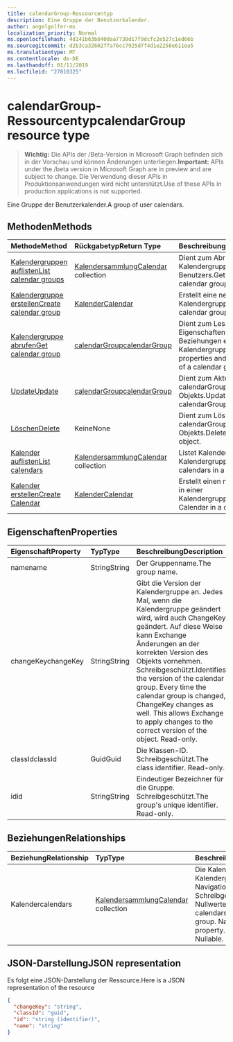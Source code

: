 ```yaml
---
title: calendarGroup-Ressourcentyp
description: Eine Gruppe der Benutzerkalender.
author: angelgolfer-ms
localization_priority: Normal
ms.openlocfilehash: 4d141b63b840daa7730d17f9dcfc2e527c1ed66b
ms.sourcegitcommit: d2b3ca32602ffa76cc7925d7f4d1e2258e611ea5
ms.translationtype: MT
ms.contentlocale: de-DE
ms.lasthandoff: 01/11/2019
ms.locfileid: "27810325"
---
```

# <a name="calendargroup-resource-type"></a><span data-ttu-id="04f83-103">calendarGroup-Ressourcentyp</span><span class="sxs-lookup"><span data-stu-id="04f83-103">calendarGroup resource type</span></span>

> <span data-ttu-id="04f83-104">**Wichtig:** Die APIs der /Beta-Version in Microsoft Graph befinden sich in der Vorschau und können Änderungen unterliegen.</span><span class="sxs-lookup"><span data-stu-id="04f83-104">**Important:** APIs under the /beta version in Microsoft Graph are in preview and are subject to change.</span></span> <span data-ttu-id="04f83-105">Die Verwendung dieser APIs in Produktionsanwendungen wird nicht unterstützt.</span><span class="sxs-lookup"><span data-stu-id="04f83-105">Use of these APIs in production applications is not supported.</span></span>

<span data-ttu-id="04f83-106">Eine Gruppe der Benutzerkalender.</span><span class="sxs-lookup"><span data-stu-id="04f83-106">A group of user calendars.</span></span>

## <a name="methods"></a><span data-ttu-id="04f83-107">Methoden</span><span class="sxs-lookup"><span data-stu-id="04f83-107">Methods</span></span>

| <span data-ttu-id="04f83-108">Methode</span><span class="sxs-lookup"><span data-stu-id="04f83-108">Method</span></span>                                                      | <span data-ttu-id="04f83-109">Rückgabetyp</span><span class="sxs-lookup"><span data-stu-id="04f83-109">Return Type</span></span>                        | <span data-ttu-id="04f83-110">Beschreibung</span><span class="sxs-lookup"><span data-stu-id="04f83-110">Description</span></span>                                                   |
| :---------------------------------------------------------- | :--------------------------------- | :------------------------------------------------------------ |
| [<span data-ttu-id="04f83-111">Kalendergruppen auflisten</span><span class="sxs-lookup"><span data-stu-id="04f83-111">List calendar groups</span></span>](../api/user-list-calendargroups.md)  | <span data-ttu-id="04f83-112">[Kalendersammlung](calendar.md)</span><span class="sxs-lookup"><span data-stu-id="04f83-112">[Calendar](calendar.md) collection</span></span> | <span data-ttu-id="04f83-113">Dient zum Abrufen der Kalendergruppen des Benutzers.</span><span class="sxs-lookup"><span data-stu-id="04f83-113">Get the user's calendar groups.</span></span>                               |
| [<span data-ttu-id="04f83-114">Kalendergruppe erstellen</span><span class="sxs-lookup"><span data-stu-id="04f83-114">Create calendar group</span></span>](../api/user-post-calendargroups.md) | [<span data-ttu-id="04f83-115">Kalender</span><span class="sxs-lookup"><span data-stu-id="04f83-115">Calendar</span></span>](calendar.md)            | <span data-ttu-id="04f83-116">Erstellt eine neue Kalendergruppe.</span><span class="sxs-lookup"><span data-stu-id="04f83-116">Create a new calendar group.</span></span>                                  |
| [<span data-ttu-id="04f83-117">Kalendergruppe abrufen</span><span class="sxs-lookup"><span data-stu-id="04f83-117">Get calendar group</span></span>](../api/calendargroup-get.md)           | [<span data-ttu-id="04f83-118">calendarGroup</span><span class="sxs-lookup"><span data-stu-id="04f83-118">calendarGroup</span></span>](calendargroup.md)  | <span data-ttu-id="04f83-119">Dient zum Lesen der Eigenschaften und der Beziehungen eines Kalendergruppenobjekts.</span><span class="sxs-lookup"><span data-stu-id="04f83-119">Read properties and relationships of a calendar group object.</span></span> |
| [<span data-ttu-id="04f83-120">Update</span><span class="sxs-lookup"><span data-stu-id="04f83-120">Update</span></span>](../api/calendargroup-update.md)                    | [<span data-ttu-id="04f83-121">calendarGroup</span><span class="sxs-lookup"><span data-stu-id="04f83-121">calendarGroup</span></span>](calendargroup.md)  | <span data-ttu-id="04f83-122">Dient zum Aktualisieren des calendarGroup-Objekts.</span><span class="sxs-lookup"><span data-stu-id="04f83-122">Update calendarGroup object.</span></span>                                  |
| [<span data-ttu-id="04f83-123">Löschen</span><span class="sxs-lookup"><span data-stu-id="04f83-123">Delete</span></span>](../api/calendargroup-delete.md)                    | <span data-ttu-id="04f83-124">Keine</span><span class="sxs-lookup"><span data-stu-id="04f83-124">None</span></span>                               | <span data-ttu-id="04f83-125">Dient zum Löschen des calendarGroup-Objekts.</span><span class="sxs-lookup"><span data-stu-id="04f83-125">Delete calendarGroup object.</span></span>                                  |
| [<span data-ttu-id="04f83-126">Kalender auflisten</span><span class="sxs-lookup"><span data-stu-id="04f83-126">List calendars</span></span>](../api/calendargroup-list-calendars.md)    | <span data-ttu-id="04f83-127">[Kalendersammlung](calendar.md)</span><span class="sxs-lookup"><span data-stu-id="04f83-127">[Calendar](calendar.md) collection</span></span> | <span data-ttu-id="04f83-128">Listet Kalender in einer Kalendergruppe auf.</span><span class="sxs-lookup"><span data-stu-id="04f83-128">List calendars in a calendar group.</span></span>                           |
| [<span data-ttu-id="04f83-129">Kalender erstellen</span><span class="sxs-lookup"><span data-stu-id="04f83-129">Create Calendar</span></span>](../api/calendargroup-post-calendars.md)   | [<span data-ttu-id="04f83-130">Kalender</span><span class="sxs-lookup"><span data-stu-id="04f83-130">Calendar</span></span>](calendar.md)            | <span data-ttu-id="04f83-131">Erstellt einen neuen Kalender in einer Kalendergruppe.</span><span class="sxs-lookup"><span data-stu-id="04f83-131">Create a new Calendar in a calendar group.</span></span>                    |

## <a name="properties"></a><span data-ttu-id="04f83-132">Eigenschaften</span><span class="sxs-lookup"><span data-stu-id="04f83-132">Properties</span></span>

| <span data-ttu-id="04f83-133">Eigenschaft</span><span class="sxs-lookup"><span data-stu-id="04f83-133">Property</span></span>  | <span data-ttu-id="04f83-134">Typ</span><span class="sxs-lookup"><span data-stu-id="04f83-134">Type</span></span>   | <span data-ttu-id="04f83-135">Beschreibung</span><span class="sxs-lookup"><span data-stu-id="04f83-135">Description</span></span>                                                                                                                                                                                               |
| :-------- | :----- | :-------------------------------------------------------------------------------------------------------------------------------------------------------------------------------------------------------- |
| <span data-ttu-id="04f83-136">name</span><span class="sxs-lookup"><span data-stu-id="04f83-136">name</span></span>      | <span data-ttu-id="04f83-137">String</span><span class="sxs-lookup"><span data-stu-id="04f83-137">String</span></span> | <span data-ttu-id="04f83-138">Der Gruppenname.</span><span class="sxs-lookup"><span data-stu-id="04f83-138">The group name.</span></span>                                                                                                                                                                                           |
| <span data-ttu-id="04f83-139">changeKey</span><span class="sxs-lookup"><span data-stu-id="04f83-139">changeKey</span></span> | <span data-ttu-id="04f83-140">String</span><span class="sxs-lookup"><span data-stu-id="04f83-140">String</span></span> | <span data-ttu-id="04f83-p102">Gibt die Version der Kalendergruppe an. Jedes Mal, wenn die Kalendergruppe geändert wird, wird auch ChangeKey geändert. Auf diese Weise kann Exchange Änderungen an der korrekten Version des Objekts vornehmen. Schreibgeschützt.</span><span class="sxs-lookup"><span data-stu-id="04f83-p102">Identifies the version of the calendar group. Every time the calendar group is changed, ChangeKey changes as well. This allows Exchange to apply changes to the correct version of the object. Read-only.</span></span> |
| <span data-ttu-id="04f83-145">classId</span><span class="sxs-lookup"><span data-stu-id="04f83-145">classId</span></span>   | <span data-ttu-id="04f83-146">Guid</span><span class="sxs-lookup"><span data-stu-id="04f83-146">Guid</span></span>   | <span data-ttu-id="04f83-p103">Die Klassen-ID. Schreibgeschützt.</span><span class="sxs-lookup"><span data-stu-id="04f83-p103">The class identifier. Read-only.</span></span>                                                                                                                                                                          |
| <span data-ttu-id="04f83-149">id</span><span class="sxs-lookup"><span data-stu-id="04f83-149">id</span></span>        | <span data-ttu-id="04f83-150">String</span><span class="sxs-lookup"><span data-stu-id="04f83-150">String</span></span> | <span data-ttu-id="04f83-p104">Eindeutiger Bezeichner für die Gruppe. Schreibgeschützt.</span><span class="sxs-lookup"><span data-stu-id="04f83-p104">The group's unique identifier. Read-only.</span></span>                                                                                                                                                                 |

## <a name="relationships"></a><span data-ttu-id="04f83-153">Beziehungen</span><span class="sxs-lookup"><span data-stu-id="04f83-153">Relationships</span></span>

| <span data-ttu-id="04f83-154">Beziehung</span><span class="sxs-lookup"><span data-stu-id="04f83-154">Relationship</span></span> | <span data-ttu-id="04f83-155">Typ</span><span class="sxs-lookup"><span data-stu-id="04f83-155">Type</span></span>                               | <span data-ttu-id="04f83-156">Beschreibung</span><span class="sxs-lookup"><span data-stu-id="04f83-156">Description</span></span>                                                                    |
| :----------- | :--------------------------------- | :----------------------------------------------------------------------------- |
| <span data-ttu-id="04f83-157">Kalender</span><span class="sxs-lookup"><span data-stu-id="04f83-157">calendars</span></span>    | <span data-ttu-id="04f83-158">[Kalendersammlung](calendar.md)</span><span class="sxs-lookup"><span data-stu-id="04f83-158">[Calendar](calendar.md) collection</span></span> | <span data-ttu-id="04f83-p105">Die Kalender in Kalendergruppe. Navigation-Eigenschaft Schreibgeschützt. Lässt Nullwerte zu.</span><span class="sxs-lookup"><span data-stu-id="04f83-p105">The calendars in the calendar group. Navigation property. Read-only. Nullable.</span></span> |

## <a name="json-representation"></a><span data-ttu-id="04f83-163">JSON-Darstellung</span><span class="sxs-lookup"><span data-stu-id="04f83-163">JSON representation</span></span>

<span data-ttu-id="04f83-164">Es folgt eine JSON-Darstellung der Ressource.</span><span class="sxs-lookup"><span data-stu-id="04f83-164">Here is a JSON representation of the resource</span></span>

<!-- {
  "blockType": "resource",
  "optionalProperties": [
    "calendars"
  ],
  "keyProperty": "id",
  "@odata.type": "microsoft.graph.calendarGroup"
}-->

```json
{
  "changeKey": "string",
  "classId": "guid",
  "id": "string (identifier)",
  "name": "string"
}
```

<!-- uuid: 8fcb5dbc-d5aa-4681-8e31-b001d5168d79
2015-10-25 14:57:30 UTC -->

<!-- {
  "type": "#page.annotation",
  "description": "calendarGroup resource",
  "keywords": "",
  "section": "documentation",
  "tocPath": ""
}-->
